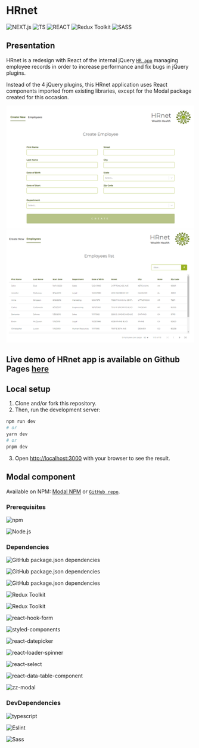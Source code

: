 # HRnet

![NEXT.js](https://img.shields.io/badge/Next-black?style=for-the-badge&logo=next.js&logoColor=white)
![TS](https://img.shields.io/badge/TypeScript-F7DF1E?style=for-the-badge&logo=typescript&logoColor=black)
![REACT](https://img.shields.io/badge/react-%2320232a.svg?style=for-the-badge&logo=react&logoColor=%2361DAFB)
![Redux Toolkit](https://img.shields.io/badge/Redux_Toolkit-303540?style=for-the-badge&logo=redux&logoColor=61DAFB)
![SASS](https://img.shields.io/badge/SASS-hotpink.svg?style=for-the-badge&logo=SASS&logoColor=white)

## Presentation

HRnet is a redesign with React of the internal jQuery [`HR app`](https://github.com/OpenClassrooms-Student-Center/P12_Front-end) managing employee records in order to increase performance and fix bugs in jQuery plugins.

Instead of the 4 jQuery plugins, this HRnet application uses React components imported from existing libraries, except for the Modal package created for this occasion.

![HRnet1](screenshot1.png)
![HRnet2](screenshot2.png)

## Live demo of HRnet app is available on Github Pages [here](https://hrnet-react-tau.vercel.app/)

## Local setup

1. Clone and/or fork this repository.
2. Then, run the development server:

```bash
npm run dev
# or
yarn dev
# or
pnpm dev
```

3. Open [http://localhost:3000](http://localhost:3000) with your browser to see the result.

## Modal component

Available on NPM: [Modal NPM](https://www.npmjs.com/package/zz-modal)
or [`GitHub repo`](https://github.com/ZhannaZucher/zz-modal-library.git).

### Prerequisites

![npm](https://img.shields.io/badge/npm-9.2.0-%23000000?style=flat-square&logo=npm&logoColor=white)

![Node.js](https://img.shields.io/badge/Node.js-18.12.1-43853D?style=flat-square&logo=node.js&logoColor=white)

### Dependencies

![GitHub package.json dependencies](https://img.shields.io/github/package-json/dependency-version/ZhannaZucher/hrnet-react/react?label=REACT&logo=react&logoColor=61DAFB&color=303540&style=flat-square)

![GitHub package.json dependencies](https://img.shields.io/github/package-json/dependency-version/ZhannaZucher/hrnet-react/react-dom?label=REACT-DOM&logo=react-dom&logoColor=61DAFB&color=303540&style=flat-square)

![GitHub package.json dependencies](https://img.shields.io/github/package-json/dependency-version/ZhannaZucher/hrnet-react/next?label=NEXT&logo=next&logoColor=61DAFB&color=303540&style=flat-square)

![Redux Toolkit](https://img.shields.io/badge/Redux-%5E8.3.1-blue)

![Redux Toolkit](https://img.shields.io/badge/Redux_Toolkit-%5E1.9.7-blue)

![react-hook-form](https://img.shields.io/badge/react--hook--form-%5E7.47.0-blue)

![styled-components](https://img.shields.io/badge/styled--components-%5E5.3.3-blue)

![react-datepicker](https://img.shields.io/badge/react--datepicker-%5E4.20.0-blue)

![react-loader-spinner](https://img.shields.io/badge/react--loader--spinner-%5E5.4.5-blue)

![react-select](https://img.shields.io/badge/react--select-%5E5.7.7-blue)

![react-data-table-component](https://img.shields.io/badge/react--data--table--component-%5E7.5.4-blue)

![zz-modal](https://img.shields.io/badge/zz--modal-%5E1.0.3-blue)

### DevDependencies

![typescript](https://img.shields.io/badge/Typescript-%5E5-blue)

![Eslint](https://img.shields.io/badge/Eslint-%5E8-blue)

![Sass](https://img.shields.io/badge/Sass-%5E1.68.0-blue)
